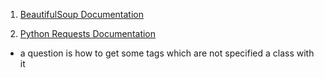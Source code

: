 1. [BeautifulSoup Documentation](https://www.crummy.com/software/BeautifulSoup/bs4/doc/)

2. [Python Requests Documentation](http://docs.python-requests.org/en/master/)

* a question is how to get some tags which are not specified a class with it
